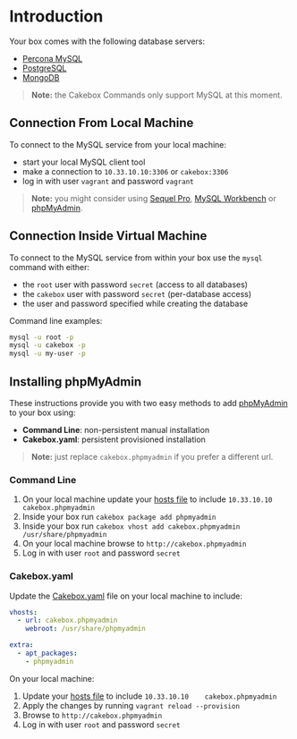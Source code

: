 # Introduction

Your box comes with the following database servers:

+ [Percona MySQL](http://www.percona.com/software/percona-server/)
+ [PostgreSQL](http://www.postgresql.org/)
+ [MongoDB](https://www.mongodb.org/)

> **Note:** the Cakebox Commands only support MySQL at this moment.

## Connection From Local Machine

To connect to the MySQL service from your local machine:

+ start your local MySQL client tool
+ make a connection to ``10.33.10.10:3306`` or ``cakebox:3306``
+ log in with user ``vagrant`` and password ``vagrant``

> **Note:** you might consider using
>  [Sequel Pro](https://github.com/sequelpro/sequelpro),
> [MySQL Workbench](http://dev.mysql.com/downloads/workbench/)
> or [phpMyAdmin](http://www.phpmyadmin.net/).

## Connection Inside Virtual Machine

To connect to the MySQL service from within your box use the ``mysql`` command
with either:

+ the ``root`` user with password ``secret`` (access to all databases)
+ the ``cakebox`` user with password ``secret`` (per-database access)
+ the user and password specified while creating the database

Command line examples:

```bash
mysql -u root -p
mysql -u cakebox -p
mysql -u my-user -p
```

## Installing phpMyAdmin

These instructions provide you with two easy methods to
add [phpMyAdmin](http://www.phpmyadmin.net/home_page/index.php) to your box using:

+ **Command Line**: non-persistent manual installation
+ **Cakebox.yaml**: persistent provisioned installation

> **Note:** just replace ``cakebox.phpmyadmin`` if you prefer a different url.

### Command Line

1. On your local machine update your [hosts file](usage/hosts-file/) to include
``10.33.10.10    cakebox.phpmyadmin``
2. Inside your box run ``cakebox package add phpmyadmin``
3. Inside your box run ``cakebox vhost add cakebox.phpmyadmin /usr/share/phpmyadmin``
4. On your local machine browse to ``http://cakebox.phpmyadmin``
5. Log in with user ``root`` and password ``secret``

### Cakebox.yaml

Update the [Cakebox.yaml](usage/cakebox-yaml/) file on your local machine to
include:

```yaml
vhosts:
  - url: cakebox.phpmyadmin
    webroot: /usr/share/phpmyadmin

extra:
  - apt_packages:
    - phpmyadmin
```

On your local machine:

1. Update your [hosts file](usage/hosts-file/) to include
``10.33.10.10    cakebox.phpmyadmin``
2. Apply the changes by running ``vagrant reload --provision``
3. Browse to ``http://cakebox.phpmyadmin``
4. Log in with user ``root`` and password ``secret``
